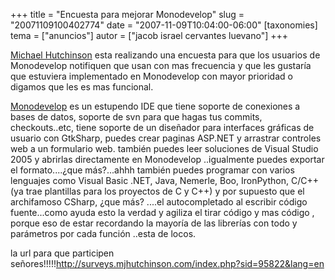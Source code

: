 +++
title = "Encuesta para mejorar Monodevelop"
slug = "20071109100402774"
date = "2007-11-09T10:04:00-06:00"
[taxonomies]
tema = ["anuncios"]
autor = ["jacob israel cervantes luevano"]
+++

[Michael Hutchinson](http://mjhutchinson.com/) esta realizando una
encuesta para que los usuarios de Monodevelop notifiquen que usan con
mas frecuencia y que les gustaría que estuviera implementado en
Monodevelop con mayor prioridad o digamos que les es mas funcional.

[Monodevelop](http://www.monodevelop.com/) es un estupendo IDE que tiene
soporte de conexiones a bases de datos, soporte de svn para que hagas
tus commits, checkouts..etc, tiene soporte de un diseñador para
interfaces gráficas de usuario con GtkSharp, puedes crear paginas
ASP.NET y arrastrar controles web a un formulario web. también puedes
leer soluciones de Visual Studio 2005 y abrirlas directamente en
Monodevelop ..igualmente puedes exportar el formato....¿que más?...ahhh
también puedes programar con varios lenguajes como Visual Basic .NET,
Java, Nemerle, Boo, IronPython, C/C++(ya trae plantillas para los
proyectos de C y C++) y por supuesto que el archifamoso CSharp, ¿que
más? ....el autocompletado al escribir código fuente...como ayuda esto
la verdad y agiliza el tirar código y mas código , porque eso de estar
recordando la mayoría de las librerías con todo y parámetros por cada
función ..esta de locos.

la url para que participen
señores!!!!!<http://surveys.mjhutchinson.com/index.php?sid=95822&lang=en>
